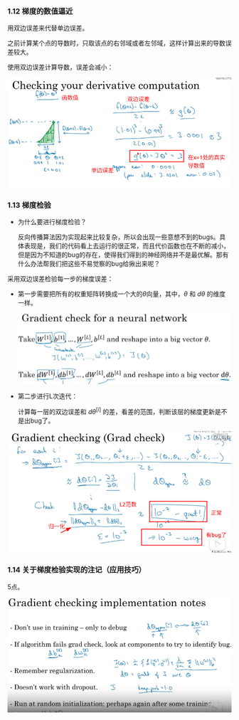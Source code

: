 ###  1.12 梯度的数值逼近

用双边误差来代替单边误差。

之前计算某个点的导数时，只取该点的右邻域或者左邻域，这样计算出来的导数误差较大。

使用双边误差计算导数，误差会减小：

![image-20221015123252122](./pic/image-20221015123252122.png)



### 1.13 梯度检验

- 为什么要进行梯度检验？

  反向传播算法因为实现起来比较复杂，所以会出现一些意想不到的bugs。具体表现是，我们的代码看上去运行的很正常，而且代价函数也在不断的减小，但是因为不知道的bug的存在，使得我们得到的神经网络并不是最优解。那有什么办法帮我们把这些不易觉察的bug给揪出来呢？

采用双边误差检验每一步的梯度误差：

- 第一步需要把所有的权重矩阵转换成一个大的$\theta$向量，其中，$\theta$ 和 $d \theta$ 的维度一样。

  ![image-20221015130154601](./pic/image-20221015130154601.png)

- 第二步进行L次迭代：

  计算每一层的双边误差和 $d\theta^{[i]}$ 的差，看差的范围，判断该层的梯度更新是不是出bug了。

  

![image-20221015130957137](./pic/image-20221015130957137.png)



### 1.14 关于梯度检验实现的注记（应用技巧）

5点。

![image-20221016162457431](./pic/image-20221016162457431.png)